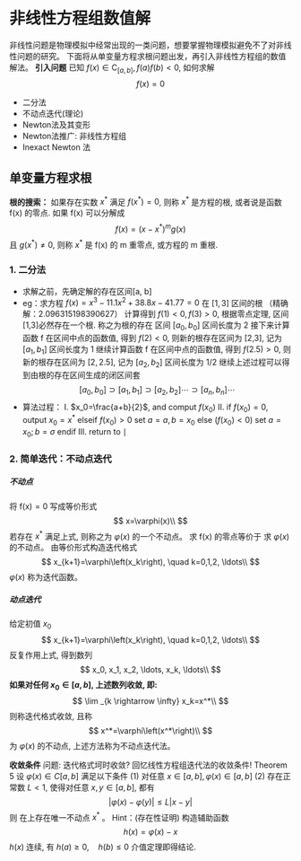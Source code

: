 # 非线性方程组数值解

非线性问题是物理模拟中经常出现的一类问题，想要掌握物理模拟避免不了对非线性问题的研究。 下面将从单变量方程求根问题出发，再引入非线性方程组的数值解法。
**引入问题**
已知 $f(x) \in \mathrm{C}_{[a, b]}, f(a) f(b)<0$, 如何求解
$$
f(x)=0
$$
- 二分法
- 不动点迭代(理论)
- Newton法及其变形
- Newton法推广: 非线性方程组
- Inexact Newton 法

## 单变量方程求根

**根的搜索：**
如果存在实数 $x^*$ 满足 $f\left(x^*\right)=0$, 则称 $x^*$ 是方程的根, 或者说是函数 $\mathrm{f}(\mathrm{x})$ 的零点. 如果 $\mathrm{f}(\mathrm{x})$ 可以分解成
$$
f(x)=\left(x-x^*\right)^m g(x)
$$
且 $g\left(x^*\right) \neq 0$, 则称 $x^*$ 是 $\mathrm{f}(\mathrm{x})$ 的 $\mathrm{m}$ 重零点, 或方程的 $\mathrm{m}$ 重根.

### 1. 二分法

* 求解之前，先确定解的存在区间[a, b]
* eg：求方程 $f(x)=x^3-11.1 x^2+38.8 x-41.77=0$ 在 $[1,3]$ 区间的根 （精确解：2.096315198390627）
计算得到 $f(1)<0, f(3)>0$, 根据零点定理, 区间 [1,3]必然存在一个根. 称之为根的存在 区间 $\left[a_0, b_0\right]$ 区间长度为 2
接下来计算函数 $\mathrm{f}$ 在区间中点的函数值, 得到 $f(2)<0$, 则新的根存在区间为 [2,3], 记为 $\left[a_1, b_1\right]$ 区间长度为 1
继续计算函数 $\mathrm{f}$ 在区间中点的函数值, 得到 $f(2.5)>0$, 则新的根存在区间为 $[2,2.5]$, 记为 $\left[a_2, b_2\right]$ 区间长度为 $1 / 2$
继续上述过程可以得到由根的存在区间生成的闭区间套
$$
\left[a_0, b_0\right] \supset\left[a_1, b_1\right] \supset\left[a_2, b_2\right] \cdots \supset\left[a_n, b_n\right] \cdots
$$
* 算法过程：
I. $x_0=\frac{a+b}{2}$, and comput $f\left(x_0\right)$
II. if $f\left(x_0\right)=0$, output $x_0=x^*$
elseif $f\left(x_0\right)>0$
set $a=a, b=x_0$
else $\left(f\left(x_0\right)<0\right)$
set $a=x_0 ; b=\sigma$
endif
III. return to $\mid$

### 2. 简单迭代：不动点迭代
##### 不动点
将 $\mathrm{f}(\mathrm{x})=0$ 写成等价形式
$$
x=\varphi(x)\\
$$
若存在 $x^*$ 满足上式, 则称之为 $\varphi(x)$ 的一个不动点。
求 $\mathrm{f}(\mathrm{x})$ 的零点等价于 求 $\varphi(x)$ 的不动点。
由等价形式构造迭代格式
$$
x_{k+1}=\varphi\left(x_k\right), \quad k=0,1,2, \ldots\\
$$
$\varphi(x)$ 称为迭代函数。

##### 动点迭代
给定初值 $x_0$
$$
x_{k+1}=\varphi\left(x_k\right), \quad k=0,1,2, \ldots\\
$$
反复作用上式, 得到数列
$$
x_0, x_1, x_2, \ldots, x_k, \ldots\\
$$
**如果对任何 $x_0 \in[a, b]$, 上述数列收敛, 即:**
$$
\lim _{k \rightarrow \infty} x_k=x^*\\
$$
则称迭代格式收敛, 且称
$$
x^*=\varphi\left(x^*\right)\\
$$
为 $\varphi(x)$ 的不动点, 上述方法称为不动点迭代法。

**收敛条件**
问题: 迭代格式坷时收敛? 回忆线性方程组迭代法的收敛条件!
Theorem 5
设 $\varphi(x) \in C[a, b]$ 满足以下条件
(1) 对任意 $x \in[a, b], \varphi(x) \in[a, b]$
(2) 存在正常数 $L<1$, 使得对任意 $x, y \in[a, b]$, 都有
$$
|\varphi(x)-\varphi(y)| \leq L|x-y|
$$
则 在上存在唯一不动点 $x^*$ 。
Hint：(存在性证明) 构造辅助函数
$$
h(x)=\varphi(x)-x
$$
$h(x)$ 连续, 有 $h(a) \geq 0, \quad h(b) \leq 0$ 介值定理即得结论.
